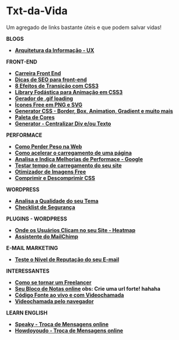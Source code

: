 # Txt-da-Vida
Um agregado de links bastante úteis e que podem salvar vidas!

<strong>BLOGS<strong>
- <a href="http://arquiteturadeinformacao.com/" target="_blank">Arquitetura da Informação - UX</a>


<strong>FRONT-END<strong>
- <a href="https://github.com/woliveiras/front-end-career/blob/master/translations/pt-br/README.md" target="_blank">Carreira Front End</a>
- <a href="http://tableless.com.br/dicas-de-seo-para-front-end/" target="_blank">Dicas de SEO para front-end</a>
- <a href="http://wime.com.br/2015/08/21/8-efeitos-de-transicao-em-css3-css3-transitions/" target="_blank">8 Efeitos de Transição com CSS3</a>
- <a href="https://daneden.github.io/animate.css/"  target="_blank">Library Fodástica para Animação em CSS3</a>
- <a href="http://www.ajaxload.info/" target="_blank">Gerador de .gif loading</a>
- <a href="http://thenounproject.com" target="_blank">Ícones Free em PNG e SVG</a>
- <a href="http://css3gen.com/" target="_blank">Generator CSS - Border, Box, Animation, Gradient e muito mais</a> 
- <a href="https://color.adobe.com/pt/create/color-wheel/" target="_blank">Paleta de Cores</a>
- <a href="http://howtocenterincss.com/" target="_blank">Generator - Centralizar Div e/ou Texto</a>

<strong>PERFORMACE<strong>
- <a href="https://browserdiet.com/pt/" target="_blank">Como Perder Peso na Web</a>
- <a href="http://blog.caelum.com.br/performance-web-no-mundo-real-porque-o-site-do-alura-voa/" target="_blank">Como acelerar o carregamento de uma página</a> 
- <a href="https://developers.google.com/speed/pagespeed/" target="_blank">Analisa e Indica Melhorias de Performace - Google</a>
- <a href="http://www.webpagetest.org/" target="_blank">Testar tempo de carregamento do seu site</a>
- <a href="https://tinypng.com/" target="_blank">Otimizador de Imagens Free</a>
- <a href="http://herramientas-online.com/comprimir-descomprimir-css.html" target="_blank">Comprimir e Descomprimir CSS</a>

<strong>WORDPRESS<strong>
- <a href="http://themecheck.org/" target="_blank">Analisa a Qualidade do seu Tema</a>
- <a href="http://wpsecuritychecklist.org/br/items/" target="_blank">Checklist de Segurança</a>

<strong>PLUGINS - WORDPRESS<strong>
- <a href="https://wordpress.org/plugins/heatmap-for-wp/" target="_blank">Onde os Usuários Clicam no seu Site - Heatmap</a>
- <a href="https://wordpress.org/plugins/chimpmate/" target="_blank">Assistente do MailChimp</a>


<strong>E-MAIL MARKETING</strong>
- <a href="https://www.mail-tester.com/" target="_blank">Teste o Nível de Reputação do seu E-mail</a>


<strong>INTERESSANTES<strong>
- <a href="https://www.quora.com/How-do-I-become-a-freelance-web-developer" tarfet="_blank">Como se tornar um Freelancer</a>
- <a href="http://dontpad.com/" target="_blank">Seu Bloco de Notas online</a> obs: Crie uma url forte! hahaha
- <a href="https://codeshare.io" target="_blank">Código Fonte ao vivo e com Videochamada</a>
- <a href="https://appear.in/" target="_blank">Videochamada pelo navegador</a>



<strong>LEARN ENGLISH<strong>
- <a href="https://www.speaky.com" target="_blank">Speaky - Troca de Mensagens online</a>
- <a href="https://howdoyou.do" target="_blank">Howdoyoudo - Troca de Mensagens online</a>


